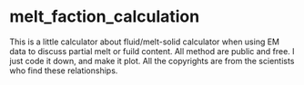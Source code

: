 # melt_faction_calculation
This is a little calculator about fluid/melt-solid calculator when using EM data to discuss partial melt or fuild content. All method are public and free. I just code it down, and make it plot. All the copyrights are from the scientists who find these relationships.
